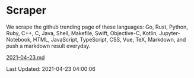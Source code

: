 # Scraper

We scrape the github trending page of these languages: Go, Rust, Python, Ruby, C++, C, Java, Shell, Makefile, Swift, Objective-C, Kotlin, Jupyter-Notebook, HTML, JavaScript, TypeScript, CSS, Vue, TeX, Markdown, and push a markdown result everyday.

[2021-04-23.md](https://github.com/yangwenmai/github-trending-backup/blob/master/2021-04-23.md)

Last Updated: 2021-04-23 04:00:06